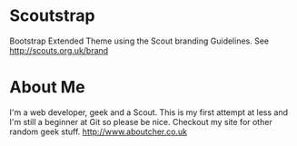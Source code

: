 Scoutstrap
==========

Bootstrap Extended Theme using the Scout branding Guidelines.
See http://scouts.org.uk/brand


About Me
========

I'm a web developer, geek and a Scout. This is my first attempt at less and I'm still a beginner at Git so please be nice.
Checkout my site for other random geek stuff.
http://www.aboutcher.co.uk
